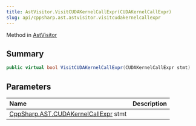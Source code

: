```yaml
---
title: AstVisitor.VisitCUDAKernelCallExpr(CUDAKernelCallExpr)
slug: api/cppsharp.ast.astvisitor.visitcudakernelcallexpr
---
```

Method in [AstVisitor](/api/cppsharp/ast/astvisitor)

## Summary



```csharp
public virtual bool VisitCUDAKernelCallExpr(CUDAKernelCallExpr stmt)
```

## Parameters

|Name|Description|
|:---|:---|
|[CppSharp.AST.CUDAKernelCallExpr](/api/cppsharp/ast/cudakernelcallexpr) stmt||

